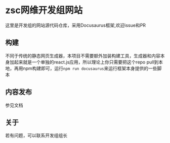 # zsc网维开发组网站
这里是开发组的网站源代码仓库，采用Docusaurus框架,欢迎issue和PR
## 构建
不同于传统的静态网页生成器，本项目不需要额外加装构建工具，生成器和内容本身加起来就是一个单独的react.js应用，所以理论上你只需要把这个repo pull到本地，再用npm构建即可，运行`npm run docusaurus`来运行框架本身提供的一些脚本
## 内容发布
参见文档
## 关于
若有问题，可以联系开发组组长
